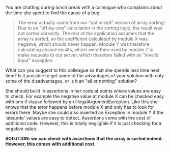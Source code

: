 You are chatting during lunch break with a colleague who complains about the time she spent to find the cause of a bug:
>The error actually came from our "optimized" version of array sorting! Due to an "off-by-one" calculation in the sorting
logic, the result was not sorted correctly. The rest of the application assumes that the array is sorted, so the coefficient
calculated by module X was negative, which should never happen. Module Y was therefore calculating absurd results, which were
then used by module Z to make requests to our server, which therefore failed with an "invalid input" exception.

What can you suggest to this colleague so that she spends less time next time? Is it possible to get some of the
advantages of your solution with only some of the disadvantages, or is it an "all or nothing" solution?

She should build in assertions in her code at points where values are easy to check. For example the negative value
at module X can be checked easy with one if clause followed by an IllegalArgumentException. Like this she knows that the 
error happens before module X and only has to look for errors there. Maybe she could also inserted an Exception in module 
Y if the 'absurde' values are easy to detect. Assertions come with the cost of additional code. However, this is totally 
negligible if it is just checking for a negative value. 

**SOLUTION: we can check with assertions that the array is sorted indeed. However, this comes with additional cost.**
